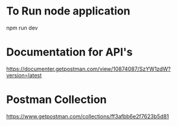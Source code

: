 #   To Run node application
npm run dev

#   Documentation for API's
https://documenter.getpostman.com/view/10874087/SzYW1zdW?version=latest

#   Postman Collection
https://www.getpostman.com/collections/ff3afbb6e2f7623b5d81
